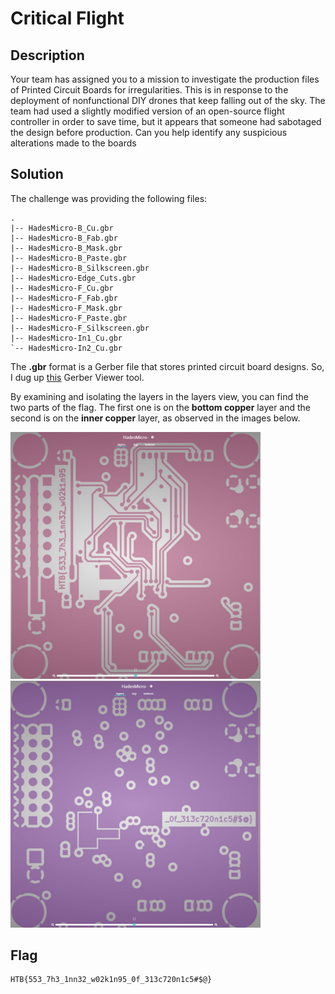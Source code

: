 # Critical Flight

## Description

Your team has assigned you to a mission to investigate the production files of Printed Circuit Boards for irregularities. This is in response to the deployment of nonfunctional DIY drones that keep falling out of the sky. The team had used a slightly modified version of an open-source flight controller in order to save time, but it appears that someone had sabotaged the design before production. Can you help identify any suspicious alterations made to the boards

## Solution

The challenge was providing the following files:

```
.
|-- HadesMicro-B_Cu.gbr
|-- HadesMicro-B_Fab.gbr
|-- HadesMicro-B_Mask.gbr
|-- HadesMicro-B_Paste.gbr
|-- HadesMicro-B_Silkscreen.gbr
|-- HadesMicro-Edge_Cuts.gbr
|-- HadesMicro-F_Cu.gbr
|-- HadesMicro-F_Fab.gbr
|-- HadesMicro-F_Mask.gbr
|-- HadesMicro-F_Paste.gbr
|-- HadesMicro-F_Silkscreen.gbr
|-- HadesMicro-In1_Cu.gbr
`-- HadesMicro-In2_Cu.gbr
```

The **.gbr** format is a Gerber file that stores printed circuit board designs.
So, I dug up [this](https://www.pcbway.com/project/OnlineGerberViewer.html) Gerber Viewer tool.

By examining and isolating the layers in the layers view, you can find the two parts of the flag. The first one is on the **bottom copper** layer and the second is on the **inner copper** layer, as observed in the images below.

<img src="img/bottom_copper.jpg" alt="Bottom Copper" width="400"/>
<img src="img/inner_copper.jpg" alt="Inner Copper" width="400"/>

## Flag

```
HTB{553_7h3_1nn32_w02k1n95_0f_313c720n1c5#$@}
```